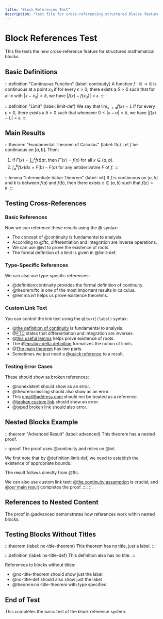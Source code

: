 ```yaml
---
title: "Block References Test"
description: "Test file for cross-referencing structured blocks feature"
---
```


# Block References Test

This file tests the new cross-reference feature for structured mathematical blocks.

## Basic Definitions

:::definition "Continuous Function" {label: continuity}
A function $f: \mathbb{R} \to \mathbb{R}$ is continuous at a point $x_0$ if for every $\epsilon > 0$, there exists a $\delta > 0$ such that for all $x$ with $|x - x_0| < \delta$, we have $|f(x) - f(x_0)| < \epsilon$.
:::

:::definition "Limit" {label: limit-def}
We say that $\lim_{x \to a} f(x) = L$ if for every $\epsilon > 0$, there exists a $\delta > 0$ such that whenever $0 < |x - a| < \delta$, we have $|f(x) - L| < \epsilon$.
:::

## Main Results

:::theorem "Fundamental Theorem of Calculus" {label: ftc}
Let $f$ be continuous on $[a,b]$. Then:

1. If $F(x) = \int_a^x f(t) dt$, then $F'(x) = f(x)$ for all $x \in (a,b)$.
2. $\int_a^b f(x) dx = F(b) - F(a)$ for any antiderivative $F$ of $f$.
:::

:::lemma "Intermediate Value Theorem" {label: ivt}
If $f$ is continuous on $[a,b]$ and $k$ is between $f(a)$ and $f(b)$, then there exists $c \in (a,b)$ such that $f(c) = k$.
:::

## Testing Cross-References

### Basic References

Now we can reference these results using the @ syntax:

- The concept of @continuity is fundamental to analysis.
- According to @ftc, differentiation and integration are inverse operations.
- We can use @ivt to prove the existence of roots.
- The formal definition of a limit is given in @limit-def.

### Type-Specific References

We can also use type-specific references:

- @definition:continuity provides the formal definition of continuity.
- @theorem:ftc is one of the most important results in calculus.
- @lemma:ivt helps us prove existence theorems.

### Custom Link Text

You can control the link text using the `@[text](label)` syntax:

- @[the definition of continuity](continuity) is fundamental to analysis.
- @[FTC](ftc) states that differentiation and integration are inverses.
- @[this useful lemma](lemma:ivt) helps prove existence of roots.
- The @[epsilon-delta definition](definition:limit-def) formalizes the notion of limits.
- @[The main theorem](theorem:ftc) has two parts.
- Sometimes we just need a @[quick reference](ivt) to a result.

### Testing Error Cases

These should show as broken references:

- @nonexistent should show as an error.
- @theorem:missing should also show as an error.
- This email@address.com should not be treated as a reference.
- @[broken custom link](nonexistent) should show an error.
- @[typed broken link](theorem:missing) should also error.

## Nested Blocks Example

:::theorem "Advanced Result" {label: advanced}
This theorem has a nested proof.

::::proof
The proof uses @continuity and relies on @ivt.

We first note that by @definition:limit-def, we need to establish the existence of appropriate bounds.

The result follows directly from @ftc.

We can also use custom link text: @[the continuity assumption](continuity) is crucial, and @[our main result](ftc) completes the proof.
::::
:::

## References to Nested Content

The proof in @advanced demonstrates how references work within nested blocks.

## Testing Blocks Without Titles

:::theorem {label: no-title-theorem}
This theorem has no title, just a label.
:::

:::definition {label: no-title-def}
This definition also has no title.
:::

References to blocks without titles:
- @no-title-theorem should show just the label
- @no-title-def should also show just the label
- @theorem:no-title-theorem with type specified

## End of Test

This completes the basic test of the block reference system.